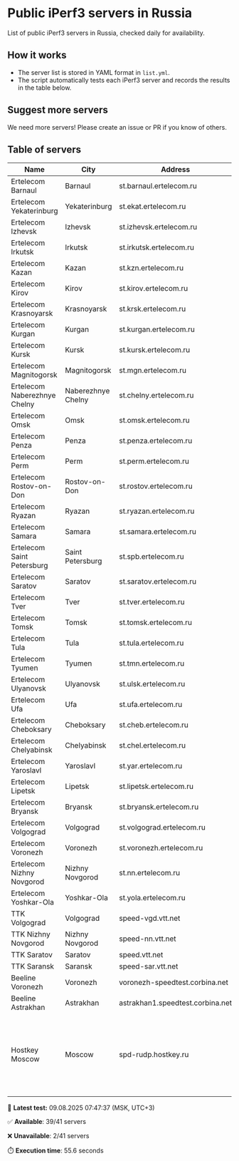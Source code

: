 # Public iPerf3 servers in Russia

List of public iPerf3 servers in Russia, checked daily for availability.

## How it works
- The server list is stored in YAML format in `list.yml`.
- The script automatically tests each iPerf3 server and records the results in the table below.

## Suggest more servers
We need more servers! Please create an issue or PR if you know of others.

## Table of servers

| Name | City | Address | Port | Status |
|------|------|---------|------|--------|
| Ertelecom Barnaul | Barnaul | st.barnaul.ertelecom.ru | 5201 | ❌ |
| Ertelecom Yekaterinburg | Yekaterinburg | st.ekat.ertelecom.ru | 5201 | ✅ |
| Ertelecom Izhevsk | Izhevsk | st.izhevsk.ertelecom.ru | 5201 | ✅ |
| Ertelecom Irkutsk | Irkutsk | st.irkutsk.ertelecom.ru | 5201 | ✅ |
| Ertelecom Kazan | Kazan | st.kzn.ertelecom.ru | 5201 | ✅ |
| Ertelecom Kirov | Kirov | st.kirov.ertelecom.ru | 5201 | ✅ |
| Ertelecom Krasnoyarsk | Krasnoyarsk | st.krsk.ertelecom.ru | 5201 | ✅ |
| Ertelecom Kurgan | Kurgan | st.kurgan.ertelecom.ru | 5201 | ✅ |
| Ertelecom Kursk | Kursk | st.kursk.ertelecom.ru | 5201 | ✅ |
| Ertelecom Magnitogorsk | Magnitogorsk | st.mgn.ertelecom.ru | 5201 | ✅ |
| Ertelecom Naberezhnye Chelny | Naberezhnye Chelny | st.chelny.ertelecom.ru | 5201 | ✅ |
| Ertelecom Omsk | Omsk | st.omsk.ertelecom.ru | 5201 | ✅ |
| Ertelecom Penza | Penza | st.penza.ertelecom.ru | 5201 | ✅ |
| Ertelecom Perm | Perm | st.perm.ertelecom.ru | 5201 | ✅ |
| Ertelecom Rostov-on-Don | Rostov-on-Don | st.rostov.ertelecom.ru | 5201 | ✅ |
| Ertelecom Ryazan | Ryazan | st.ryazan.ertelecom.ru | 5201 | ❌ |
| Ertelecom Samara | Samara | st.samara.ertelecom.ru | 5201 | ✅ |
| Ertelecom Saint Petersburg | Saint Petersburg | st.spb.ertelecom.ru | 5201 | ✅ |
| Ertelecom Saratov | Saratov | st.saratov.ertelecom.ru | 5201 | ✅ |
| Ertelecom Tver | Tver | st.tver.ertelecom.ru | 5201 | ✅ |
| Ertelecom Tomsk | Tomsk | st.tomsk.ertelecom.ru | 5201 | ✅ |
| Ertelecom Tula | Tula | st.tula.ertelecom.ru | 5201 | ✅ |
| Ertelecom Tyumen | Tyumen | st.tmn.ertelecom.ru | 5201 | ✅ |
| Ertelecom Ulyanovsk | Ulyanovsk | st.ulsk.ertelecom.ru | 5201 | ✅ |
| Ertelecom Ufa | Ufa | st.ufa.ertelecom.ru | 5201 | ✅ |
| Ertelecom Cheboksary | Cheboksary | st.cheb.ertelecom.ru | 5201 | ✅ |
| Ertelecom Chelyabinsk | Chelyabinsk | st.chel.ertelecom.ru | 5201 | ✅ |
| Ertelecom Yaroslavl | Yaroslavl | st.yar.ertelecom.ru | 5201 | ✅ |
| Ertelecom Lipetsk | Lipetsk | st.lipetsk.ertelecom.ru | 5201 | ✅ |
| Ertelecom Bryansk | Bryansk | st.bryansk.ertelecom.ru | 5201 | ✅ |
| Ertelecom Volgograd | Volgograd | st.volgograd.ertelecom.ru | 5201 | ✅ |
| Ertelecom Voronezh | Voronezh | st.voronezh.ertelecom.ru | 5201 | ✅ |
| Ertelecom Nizhny Novgorod | Nizhny Novgorod | st.nn.ertelecom.ru | 5201 | ✅ |
| Ertelecom Yoshkar-Ola | Yoshkar-Ola | st.yola.ertelecom.ru | 5201 | ✅ |
| TTK Volgograd | Volgograd | speed-vgd.vtt.net | 5201 | ✅ |
| TTK Nizhny Novgorod | Nizhny Novgorod | speed-nn.vtt.net | 5201 | ✅ |
| TTK Saratov | Saratov | speed.vtt.net | 5201 | ✅ |
| TTK Saransk | Saransk | speed-sar.vtt.net | 5201 | ✅ |
| Beeline Voronezh | Voronezh | voronezh-speedtest.corbina.net | 5201 | ✅ |
| Beeline Astrakhan | Astrakhan | astrakhan1.speedtest.corbina.net | 5201 | ✅ |
| Hostkey Moscow | Moscow | spd-rudp.hostkey.ru | 5201<br>5202<br>5203<br>5204<br>5205<br>5206<br>5207<br>5208<br>5209 | ✅ |

📅 **Latest test:** 09.08.2025 07:47:37 (MSK, UTC+3)

✅ **Available**: 39/41 servers

❌ **Unavailable**: 2/41 servers

⏱️ **Execution time**: 55.6 seconds

